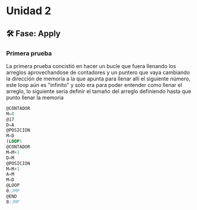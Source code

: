 # Unidad 2


## 🛠 Fase: Apply

### Primera prueba
La primera prueba concistió en hacer un bucle que fuera llenando los arreglos aprovechandose de contadores y un puntero que vaya cambiando la dirección de memoria a la que apunta para llenar allí el siguiente número, este loop aún es "infinito" y solo era para poder entender como llenar el arreglo, lo siguiente sería definir el tamaño del arreglo definiendo hasta que punto llenar la memoria
```asm
@CONTADOR
M=0
@17
D=A
@POSICION
M=D
(LOOP)
@CONTADOR
M=M+1
D=M
@POSICION
M=M+1
A=M
M=D
@LOOP
0;JMP
@END
0;JMP
```
